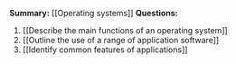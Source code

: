 **Summary:** [[Operating systems]]
**Questions:**
1. [[Describe the main functions of an operating system]]
2. [[Outline the use of a range of application software]]
3. [[Identify common features of applications]]
